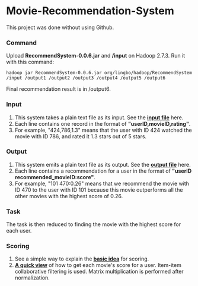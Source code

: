 # Movie-Recommendation-System

This project was done without using Github.
### Command
Upload **RecommendSystem-0.0.6.jar** and **/input** on Hadoop 2.7.3. Run it with this command:

    hadoop jar RecommendSystem-0.0.6.jar org/lingbo/hadoop/RecommendSystem /input /output1 /output2 /output3 /output4 /output5 /output6

Final recommendation result is in /output6.
### Input
1. This system takes a plain text file as its input. See the [**input file**](../master/input/input.txt) here.
2. Each line contains one record in the format of **"userID,movieID,rating"**.
3. For example, "424,786,1.3" means that the user with ID 424 watched the movie with ID 786, and rated it 1.3 stars out of 5 stars.
### Output
1. This system emits a plain text file as its output. See the [**output file**](../master/output/output6/part-r-00000) here.
2. Each line contains a recommendation for a user in the format of **"userID    recommended_movieID:score"**.
3. For example, "101	470:0.26" means that we recommend the movie with ID 470 to the user with ID 101 because this movie outperforms all the other movies with the highest score of 0.26.
### Task
The task is then reduced to finding the movie with the highest score for each user.
### Scoring
1. See a simple way to explain the [**basic idea**](../master/docs/Basic%20Idea.pdf) for scoring.
2. [**A quick view**](../master/docs/Scoring%20Schema.pdf) of how to get each movie's score for a user. Item-item collaborative filtering is used. Matrix multiplication is performed after normalization.
